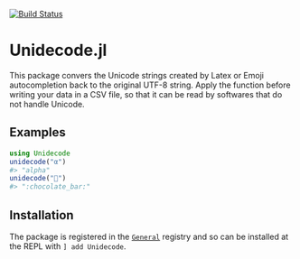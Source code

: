 [![Build Status](https://travis-ci.com/matthieugomez/Unidecode.jl.svg?branch=master)](https://travis-ci.org/matthieugomez/Unidecode.jl)


# Unidecode.jl
This package convers the Unicode strings created by Latex or Emoji autocompletion back to the original UTF-8 string. 
Apply the function before writing your data in a CSV file, so that it can be read by softwares that do not handle Unicode.

## Examples
```julia
using Unidecode
unidecode("α")
#> "alpha"
unidecode("🍫")
#> ":chocolate_bar:"
```

## Installation
The package is registered in the [`General`](https://github.com/JuliaRegistries/General) registry and so can be installed at the REPL with `] add Unidecode`.